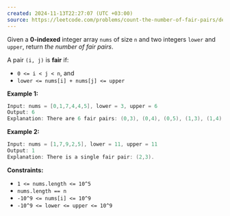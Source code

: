 ```yaml
---
created: 2024-11-13T22:27:07 (UTC +03:00)
source: https://leetcode.com/problems/count-the-number-of-fair-pairs/description/?envType=daily-question&envId=2024-11-13
---
```

Given a **0-indexed** integer array `nums` of size `n` and two integers `lower` and `upper`, return _the number of fair pairs_.

A pair `(i, j)` is **fair** if:

-   `0 <= i < j < n`, and
-   `lower <= nums[i] + nums[j] <= upper`


**Example 1:**

``` Java
Input: nums = [0,1,7,4,4,5], lower = 3, upper = 6
Output: 6
Explanation: There are 6 fair pairs: (0,3), (0,4), (0,5), (1,3), (1,4), and (1,5).
```


**Example 2:**

``` Java
Input: nums = [1,7,9,2,5], lower = 11, upper = 11
Output: 1
Explanation: There is a single fair pair: (2,3).
```


**Constraints:**

-   `1 <= nums.length <= 10^5`
-   `nums.length == n`
-   `-10^9 <= nums[i] <= 10^9`
-   `-10^9 <= lower <= upper <= 10^9`
